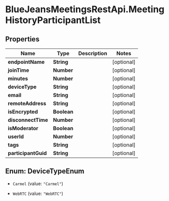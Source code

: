 # BlueJeansMeetingsRestApi.MeetingHistoryParticipantList

## Properties
Name | Type | Description | Notes
------------ | ------------- | ------------- | -------------
**endpointName** | **String** |  | [optional] 
**joinTime** | **Number** |  | [optional] 
**minutes** | **Number** |  | [optional] 
**deviceType** | **String** |  | [optional] 
**email** | **String** |  | [optional] 
**remoteAddress** | **String** |  | [optional] 
**isEncrypted** | **Boolean** |  | [optional] 
**disconnectTime** | **Number** |  | [optional] 
**isModerator** | **Boolean** |  | [optional] 
**userId** | **Number** |  | [optional] 
**tags** | **String** |  | [optional] 
**participantGuid** | **String** |  | [optional] 


<a name="DeviceTypeEnum"></a>
## Enum: DeviceTypeEnum


* `Carmel` (value: `"Carmel"`)

* `WebRTC` (value: `"WebRTC"`)




